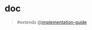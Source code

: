 # doc

> #extends @[implementation-guide](mention://f79c416c-a8b8-4b0e-a9b2-6db17bfedf56/document/bba68d1e-8f84-40d3-b0af-71af3756184f)